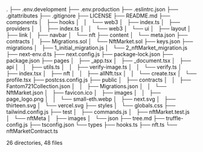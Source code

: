 .
├── .env.development
├── .env.production
├── .eslintrc.json
├── .gitattributes
├── .gitignore
├── LICENSE
├── README.md
├── components
│   ├── hooks
│   │   └── web3
│   ├── index.ts
│   ├── providers
│   │   ├── index.ts
│   │   └── web3
│   └── ui
│       ├── layout
│       ├── link
│       ├── navbar
│       └── nft
├── content
│   └── meta.json
├── contracts
│   ├── Migrations.sol
│   └── NftMarket.sol
├── keys.json
├── migrations
│   ├── 1_initial_migration.js
│   └── 2_nftMarket_migration.js
├── next-env.d.ts
├── next.config.js
├── package-lock.json
├── package.json
├── pages
│   ├── _app.tsx
│   ├── _document.tsx
│   ├── api
│   │   ├── utils.ts
│   │   ├── verify-image.ts
│   │   └── verify.ts
│   ├── index.tsx
│   ├── nft
│   │   ├── allNft.tsx
│   │   └── create.tsx
│   └── profile.tsx
├── postcss.config.js
├── public
│   ├── contracts
│   │   ├── Fantom721Collection.json
│   │   ├── Migrations.json
│   │   └── NftMarket.json
│   ├── favicon.ico
│   ├── images
│   │   ├── page_logo.png
│   │   └── small-eth.webp
│   ├── next.svg
│   ├── thirteen.svg
│   └── vercel.svg
├── styles
│   └── globals.css
├── tailwind.config.js
├── test
│   ├── commands.js
│   ├── nftMarket.test.js
│   └── nftMeta
│       ├── images
│       └── json
├── tree.md
├── truffle-config.js
├── tsconfig.json
└── types
    ├── hooks.ts
    ├── nft.ts
    └── nftMarketContract.ts

26 directories, 48 files
